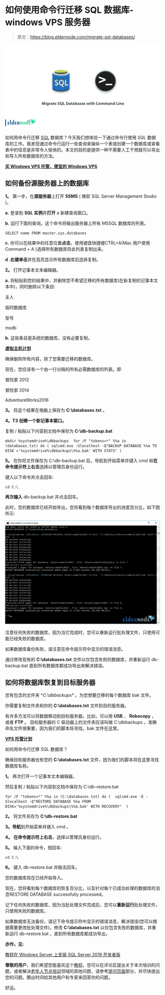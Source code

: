 # 如何使用命令行迁移 SQL 数据库-windows VPS 服务器

> 原文：<https://blog.eldernode.com/migrate-sql-databases/>

![How to Migrate SQL Databases with Command Line](img/ed4b11af608c51cb63ecaa3b3834cf07.png)

如何用命令行迁移 [SQL](https://en.wikipedia.org/wiki/SQL) 数据库？今天我们想体验一下通过命令行使用 SQL 数据库的工作。我发现通过命令行运行一些查询来操纵一个表或创建一个数据库或查看表中的信息是非常令人愉快的。本文的目的是提供一种不需要人工干预就可以导出和导入所有数据库的方法。

[**买 Windows VPS 托管，便宜的 Windows VPS**](https://eldernode.com/windows-vps/)

## 如何备份源服务器上的数据库

**1。** 第一步，在**源服务器**上打开 **SSMS** ( 微软 SQL Server Management Studio )。

**a.** 登录到 **SQL 实例**并**打开** a 新建查询窗口。

**b.** 运行下面的查询。这个命令将输出服务器上所有 MSSQL 数据库的列表。

```
SELECT name FROM master.sys.databases
```

**c.** 你可以在结果中的任意位置**点击**，使用键盘快捷键CTRL+A(Mac 用户使用 Command + A )选择所有数据库将此列表复制出来。

**d .右键单击**并在高亮显示所有数据库后选择复制。

**2。** 打开记事本文本编辑器。

**a.** 将粘贴到您的结果中，并删除您不希望迁移的所有数据库(在新复制的记事本文本中)，同时删除以下条目:

主人

临时数据库

型号

msdb

**b.** 这些条目是系统的数据库，没有必要复制。

[**虚拟主机计划**](https://eldernode.com/linux-hosting/)

确保删除所有内容，除了您需要迁移的数据库。

现在，您应该有一个由一行分隔的所有必需数据库的列表。即

冒险家 2012

冒险家 2014

AdventureWorks2016

**3。** 将这个结果在电脑上保存为 **C:\databases.txt** 。

**4。T3 创建一个新记事本窗口。**

复制 / 粘贴以下内容到文档中保存为 **C:\db-backup.bat**

```
mkdir %systemdrive%\dbbackups  for /F "tokens=*" %%a in (databases.txt) do ( sqlcmd.exe -Slocalhost -Q"BACKUP DATABASE %%a TO DISK ='%systemdrive%\dbbackups\%%a.bak' WITH STATS" )
```

**5。** 在你将文件保存为 C:\db-backup.bat 后，导航到开始菜单并键入 cmd 和**在命令提示符上右击**选择以管理员身份运行。

键入以下命令并点击回车:

```
cd C:\
```

**再次输入** db-backup.bat 并点击回车。

此时，您的数据库已经开始导出，您将看到每个数据库导出的进度百分比，如下图所示:

![How to Migrate SQL Databases with Command Line](img/9d2601696756129b6401e1ef66881708.png)

注意任何失败的数据库，因为当它完成时，您可以重新运行批处理文件，只使用可能已经失败的数据库。

如果数据库备份失败，请注意在命令提示符中显示的错误消息。

通过修改现有的 **C:\databases.txt** 文件以仅包含失败的数据库，并重新运行 db-backup.bat 直到所有数据库都成功导出来解决错误。

## 如何将数据库恢复到目标服务器

您有包含的文件夹 **C:\dbbackups\** 。为您想要迁移的每个数据库 bak 文件。

你需要复制文件夹和你的 **C:\databases.txt** 文件到目的服务器。

有许多方法可以将数据移动到目标服务器。比如，可以用 **USB** 、 **Robocopy** ，或者 **FTP** 。
目标服务器的 C 驱动器上的文件夹应该叫做 C:\dbbackups 。准确命名文件很重要，因为我们的脚本将寻找。bak 文件在这里。

[**VPS 托管计划**](https://eldernode.com/vps-hosting/)

如何用命令行迁移 SQL 数据库？

确保目标服务器也有您的 **C:\databases.txt** 文件，因为我们的脚本将在这里寻找数据库名称。

**1。** 再次打开一个记事本文本编辑器。

然后复制 / 粘贴以下内容到文档中保存为 C:\db-restore.bat

```
for /F "tokens=*" %%a in (C:\databases.txt) do (  sqlcmd.exe -E -Slocalhost -Q"RESTORE DATABASE %%a FROM DISK='%systemdrive%\dbbackups\%%a.bak' WITH RECOVERY"  )
```

**2。** 将文件另存为 **C:\db-restore.bat**

**3。导航**到开始菜单并键入 cmd 。

**4。** **在命令提示符上右击**，选择以管理员身份运行。

**5。** 输入下面的命令，按回车:

```
cd C:\
```

**6。** 键入 db-restore.bat 并敲击回车。

您的数据库现在已经开始导入。

现在，您将看到每个数据库的恢复百分比，以及针对每个已成功处理的数据库的消息RESTORE DATABASE successfully processed。

记下任何失败的数据库，因为当批处理文件完成后，您可以**重新运行**批处理文件，只使用失败的数据库。

如果数据库无法备份，请记下命令提示符中显示的错误消息，解决错误(您可以根据需要更改批处理文件)，修改 **C:\databases.txt** 以仅包含失败的数据库，并重新运行 db-restore.bat ，直到所有数据库都成功导出。

**亦作，见:**

[教程在 Windows Server 上安装 SQL Server 2019 开发者版](https://eldernode.com/install-sql-server-developer-edition-on-windows-server/)

**尊敬的用户**，我们希望您能喜欢这个[教程](https://eldernode.com/category/tutorial/)，您可以在评论区提出关于本次培训的问题，或者解决[老年人节点培训](https://eldernode.com/blog/)领域的其他问题，请参考[提问页面](https://eldernode.com/ask)部分，并尽快提出您的问题。腾出时间给其他用户和专家来回答你的问题。

好运。